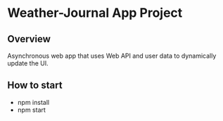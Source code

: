 # Weather-Journal App Project

## Overview
Asynchronous web app that uses Web API and user data to dynamically update the UI. 

## How to start

  * npm install
  * npm start
 
